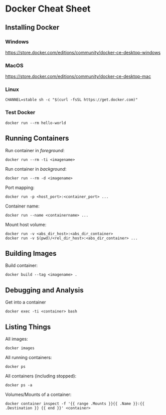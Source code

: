 # Docker Cheat Sheet

## Installing Docker

### Windows
https://store.docker.com/editions/community/docker-ce-desktop-windows

### MacOS
https://store.docker.com/editions/community/docker-ce-desktop-mac

### Linux

    CHANNEL=stable sh -c "$(curl -fsSL https://get.docker.com)"

### Test Docker

    docker run --rm hello-world


## Running Containers
Run container in *foreground*:

    docker run --rm -ti <imagename>

Run container in *background*:

    docker run --rm -d <imagename>

Port mapping:

    docker run -p <host_port>:<container_port> ...

Container name:

    docker run --name <containername> ...

Mount host volume:

    docker run -v <abs_dir_host>:<abs_dir_container>
    docker run -v $(pwd)/<rel_dir_host>:<abs_dir_container> ...


## Building Images
Build container:

    docker build --tag <imagename> .


## Debugging and Analysis
Get into a container

    docker exec -ti <container> bash


## Listing Things

All images:

    docker images

All running containers:

    docker ps

All containers (including stopped):

    docker ps -a

Volumes/Mounts of a container:

    docker container inspect -f '{{ range .Mounts }}{{ .Name }}:{{ .Destination }} {{ end }}' <container>
